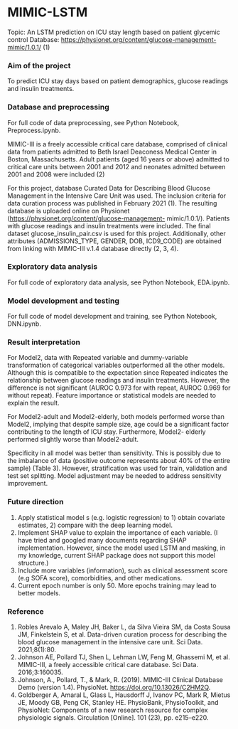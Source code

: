 # MIMIC-LSTM
Topic: An LSTM prediction on ICU stay length based on patient glycemic control
Database: https://physionet.org/content/glucose-management-mimic/1.0.1/ (1)

### Aim of the project
To predict ICU stay days based on patient demographics, glucose readings and insulin treatments.

### Database and preprocessing
For full code of data preprocessing, see Python Notebook, Preprocess.ipynb.

MIMIC-III is a freely accessible critical care database, comprised of clinical data from patients admitted to Beth Israel Deaconess Medical Center in Boston, Massachusetts. Adult patients (aged 16 years or above) admitted to critical care units between 2001 and 2012 and neonates admitted between 2001 and 2008 were included (2)

For this project, database Curated Data for Describing Blood Glucose Management in the Intensive Care Unit was used. The inclusion criteria for data curation process was published in February 2021 (1). The resulting database is uploaded online on Physionet (https://physionet.org/content/glucose-management- mimic/1.0.1/). Patients with glucose readings and insulin treatments were included. The final dataset glucose_insulin_pair.csv is used for this project. Additionally, other attributes (ADMISSIONS_TYPE, GENDER, DOB, ICD9_CODE) are obtained from linking with MIMIC-III v.1.4 database directly (2, 3, 4).

### Exploratory data analysis
For full code of exploratory data analysis, see Python Notebook, EDA.ipynb.

### Model development and testing
For full code of model development and training, see Python Notebook, DNN.ipynb.

### Result interpretation
For Model2, data with Repeated variable and dummy-variable transformation of categorical variables outperformed all the other models. Although this is compatible to the expectation since Repeated indicates the relationship between glucose readings and insulin treatments. However, the difference is not significant (AUROC 0.973 for with repeat, AUROC 0.969 for without repeat). Feature importance or statistical models are needed to explain the result.

For Model2-adult and Model2-elderly, both models performed worse than Model2, implying that despite sample size, age could be a significant factor contributing to the length of ICU stay. Furthermore, Model2- elderly performed slightly worse than Model2-adult.

Specificity in all model was better than sensitivity. This is possibly due to the imbalance of data (positive outcome represents about 40% of the entire sample) (Table 3). However, stratification was used for train, validation and test set splitting. Model adjustment may be needed to address sensitivity improvement.

### Future direction
1. Apply statistical model s (e.g. logistic regression) to 1) obtain covariate estimates, 2) compare with the
deep learning model.
2. Implement SHAP value to explain the importance of each variable. (I have tried and googled many
documents regarding SHAP implementation. However, since the model used LSTM and masking, in my
knowledge, current SHAP package does not support this model structure.)
3. Include more variables (information), such as clinical assessment score (e.g SOFA score), comorbidities,
and other medications.
4. Current epoch number is only 50. More epochs training may lead to better models.

### Reference
1. Robles Arevalo A, Maley JH, Baker L, da Silva Vieira SM, da Costa Sousa JM, Finkelstein S, et al. Data-driven curation process for describing the blood glucose management in the intensive care unit. Sci Data. 2021;8(1):80.
2. Johnson AE, Pollard TJ, Shen L, Lehman LW, Feng M, Ghassemi M, et al. MIMIC-III, a freely accessible critical care database. Sci Data. 2016;3:160035.
3. Johnson, A., Pollard, T., & Mark, R. (2019). MIMIC-III Clinical Database Demo (version 1.4). PhysioNet. https://doi.org/10.13026/C2HM2Q.
4. Goldberger A, Amaral L, Glass L, Hausdorff J, Ivanov PC, Mark R, Mietus JE, Moody GB, Peng CK, Stanley HE. PhysioBank, PhysioToolkit, and PhysioNet: Components of a new research resource for complex physiologic signals. Circulation [Online]. 101 (23), pp. e215–e220.
